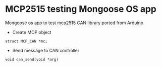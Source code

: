# MCP2515 testing Mongoose OS app
Mongoose os app to test mcp2515 CAN library ported from Arduino.


- Create MCP object 
```
struct MCP_CAN *mc; 
```
- Send message to CAN controller
```
void can_send(void *arg)
```
